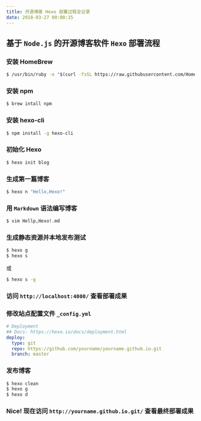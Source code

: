 ```yaml
---
title: 开源博客 Hexo 部署过程全记录
date: 2018-03-27 00:00:15
---
```


## 基于 `Node.js` 的开源博客软件 `Hexo` 部署流程

### 安装 HomeBrew
```bash
$ /usr/bin/ruby -e "$(curl -fsSL https://raw.githubusercontent.com/Homebrew/install/master/install)"
```
### 安装 npm
```bash
$ brew intall npm
```
### 安装 hexo-cli
```bash
$ npm install -g hexo-cli
```
### 初始化 Hexo
```bash
$ hexo init blog
```
### 生成第一篇博客
```bash
$ hexo n "Hello,Hexo!"
```
### 用 `Markdown` 语法编写博客
```bash
$ vim Hellp,Hexo!.md
```
### 生成静态资源并本地发布测试
```bash
$ hexo g
$ hexo s
```
或
```bash
$ hexo s -g
```
### 访问 `http://localhost:4000/` 查看部署成果
### 修改站点配置文件 `_config.yml`
```yml
# Deployment
## Docs: https://hexo.io/docs/deployment.html
deploy:
  type: git
  repo: https://github.com/yourname/yourname.github.io.git
  branch: master
```
### 发布博客
```bash
$ hexo clean
$ hexo g
$ hexo d
```
### Nice! 现在访问 `http://yourname.github.io.git/` 查看最终部署成果
